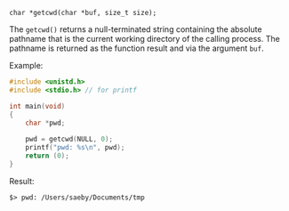 `char *getcwd(char *buf, size_t size);`

The `getcwd()` returns a null-terminated string containing the absolute pathname that is the current working directory of the calling process. The pathname is returned as the function result and via the argument `buf`.

Example:
```c
#include <unistd.h>
#include <stdio.h> // for printf

int main(void)
{
    char *pwd;
    
    pwd = getcwd(NULL, 0);
    printf("pwd: %s\n", pwd);
    return (0);
}
```

Result:
```
$> pwd: /Users/saeby/Documents/tmp
```